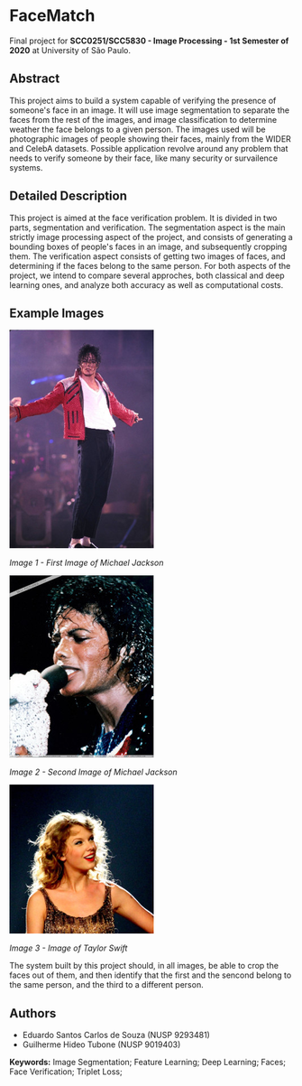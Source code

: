 # **FaceMatch**
Final project for **SCC0251/SCC5830 - Image Processing - 1st Semester of 2020** at University of São Paulo.

## **Abstract**
This project aims to build a system capable of verifying the presence of someone's face in an image. It will use image segmentation to separate the faces from the rest of the images, and image classification to determine weather the face belongs to a given person. The images used will be photographic images of people showing their faces, mainly from the WIDER and CelebA datasets. Possible application revolve around any problem that needs to verify someone by their face, like many security or survailence systems.

## **Detailed Description**
This project is aimed at the face verification problem. It is divided in two parts, segmentation and verification.
The segmentation aspect is the main strictly image processing aspect of the project, and consists of generating a bounding boxes of people's faces in an image, and subsequently cropping them.
The verification aspect consists of getting two images of faces, and determining if the faces belong to the same person.
For both aspects of the project, we intend to compare several approches, both classical and deep learning ones, and analyze both accuracy as well as computational costs.

## **Example Images**
![](example_imgs/michael_1.jpg)

*Image 1 - First Image of Michael Jackson*

![](example_imgs/michael_2.jpg)

*Image 2 - Second Image of Michael Jackson*

![](example_imgs/taylor.jpg)

*Image 3 - Image of Taylor Swift*

The system built by this project should, in all images, be able to crop the faces out of them, and then identify that the first and the sencond belong to the same person, and the third to a different person.

## **Authors**
 - Eduardo Santos Carlos de Souza (NUSP 9293481)
 - Guilherme Hideo Tubone (NUSP 9019403)

**Keywords:** Image Segmentation; Feature Learning; Deep Learning; Faces; Face Verification; Triplet Loss;
